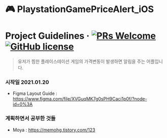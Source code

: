 # 🎮 PlaystationGamePriceAlert_iOS
# Project Guidelines &middot; [![PRs Welcome](https://img.shields.io/badge/PRs-welcome-brightgreen.svg?style=flat-square)](http://makeapullrequest.com) [![GitHub license](https://img.shields.io/badge/license-MIT-blue.svg?style=flat-square)](https://github.com/your/your-project/blob/master/LICENSE)
> 유저가 찜한 플레이스테이션 게임의 가격변동이 발생하면 알림을 주는 어플입니다. 
### 시작일 2021.01.20 
- Figma Layout Guide : https://www.figma.com/file/XVGuqMK7g0sPH9Caci1p0f/?node-id=0%3A

### 계획하면서 공부한 것들
- Moya : https://memohg.tistory.com/123
